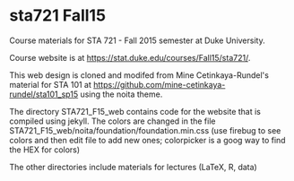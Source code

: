 sta721 Fall15
===========

Course materials for STA 721 - Fall 2015 semester at Duke University.

Course website is at https://stat.duke.edu/courses/Fall15/sta721/.


This web design is cloned and modifed from Mine Cetinkaya-Rundel's
material for STA 101 at
https://github.com/mine-cetinkaya-rundel/sta101_sp15 using the noita theme.


The directory STA721_F15_web contains code for the website that is
compiled using jekyll.  The colors are changed in the file
STA721_F15_web/noita/foundation/foundation.min.css
(use firebug to see colors and then edit file to add new ones;
colorpicker is a goog way to find the HEX for colors)

The other directories include materials for lectures (LaTeX, R, data)
